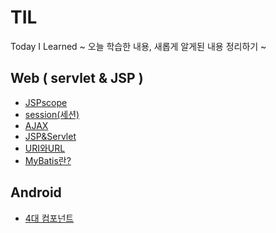 # TIL
Today I Learned ~ 오늘 학습한 내용, 새롭게 알게된 내용 정리하기 ~

## Web ( servlet & JSP )
- [JSPscope](https://github.com/100race/TIL/blob/main/Web/JSPscope.md)
- [session(세션)](https://github.com/100race/TIL/blob/main/Web/session.md)
- [AJAX](https://github.com/100race/TIL/blob/main/Web/AJAX.md)
- [JSP&Servlet](https://github.com/100race/TIL/blob/main/Web/JSP&Servlet.md)
- [URI와URL](https://github.com/100race/TIL/blob/main/Web/url%EA%B3%BCuri.md)
- [MyBatis란?](https://github.com/100race/TIL/blob/main/MyBatis/MyBatis.md)

## Android
- [4대 컴포넌트](https://github.com/100race/TIL/blob/main/Android/4%EB%8C%80%EC%BB%B4%ED%8F%AC%EB%84%8C%ED%8A%B8.md) <br>
